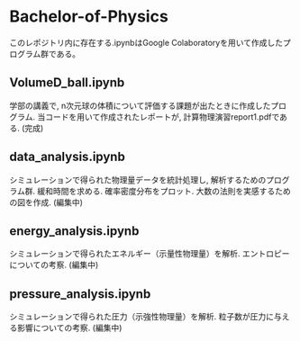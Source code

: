 # Bachelor-of-Physics
このレポジトリ内に存在する.ipynbはGoogle Colaboratoryを用いて作成したプログラム群である。

## VolumeD_ball.ipynb
学部の講義で, n次元球の体積について評価する課題が出たときに作成したプログラム.
当コードを用いて作成されたレポートが, 計算物理演習report1.pdfである.
(完成)

## data_analysis.ipynb
シミュレーションで得られた物理量データを統計処理し, 解析するためのプログラム群.
緩和時間を求める.
確率密度分布をプロット.
大数の法則を実感するための図を作成.
(編集中)

## energy_analysis.ipynb
シミュレーションで得られたエネルギー（示量性物理量）を解析.
エントロピーについての考察.
(編集中)

## pressure_analysis.ipynb
シミュレーションで得られた圧力（示強性物理量）を解析.
粒子数が圧力に与える影響についての考察.
(編集中)

